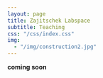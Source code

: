 ```yaml
---
layout: page
title: Zajitschek Labspace
subtitle: Teaching
css: "/css/index.css"
img:
  - "/img/construction2.jpg" 
---
```



 **coming soon**
